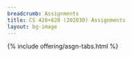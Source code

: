 ```yaml
---
breadcrumb: Assignments
title: CS 428+828 (202030) Assignments
layout: bg-image
---
```

{% include offering/asgn-tabs.html %}
